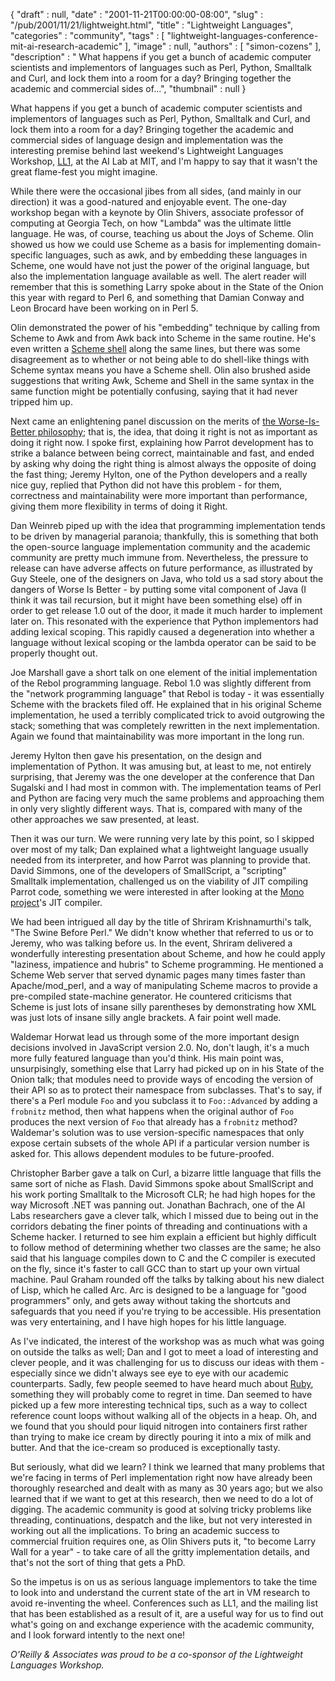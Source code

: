 {
   "draft" : null,
   "date" : "2001-11-21T00:00:00-08:00",
   "slug" : "/pub/2001/11/21/lightweight.html",
   "title" : "Lightweight Languages",
   "categories" : "community",
   "tags" : [
      "lightweight-languages-conference-mit-ai-research-academic"
   ],
   "image" : null,
   "authors" : [
      "simon-cozens"
   ],
   "description" : " What happens if you get a bunch of academic computer scientists and implementors of languages such as Perl, Python, Smalltalk and Curl, and lock them into a room for a day? Bringing together the academic and commercial sides of...",
   "thumbnail" : null
}





What happens if you get a bunch of academic computer scientists and
implementors of languages such as Perl, Python, Smalltalk and Curl, and
lock them into a room for a day? Bringing together the academic and
commercial sides of language design and implementation was the
interesting premise behind last weekend's Lightweight Languages
Workshop, [LL1](http://ll1.mit.edu), at the AI Lab at MIT, and I'm happy
to say that it wasn't the great flame-fest you might imagine.

While there were the occasional jibes from all sides, (and mainly in our
direction) it was a good-natured and enjoyable event. The one-day
workshop began with a keynote by Olin Shivers, associate professor of
computing at Georgia Tech, on how "Lambda" was the ultimate little
language. He was, of course, teaching us about the Joys of Scheme. Olin
showed us how we could use Scheme as a basis for implementing
domain-specific languages, such as awk, and by embedding these languages
in Scheme, one would have not just the power of the original language,
but also the implementation language available as well. The alert reader
will remember that this is something Larry spoke about in the State of
the Onion this year with regard to Perl 6, and something that Damian
Conway and Leon Brocard have been working on in Perl 5.

Olin demonstrated the power of his "embedding" technique by calling from
Scheme to Awk and from Awk back into Scheme in the same routine. He's
even written a [Scheme shell](http://www.swiss.ai.mit.edu/ftpdir/scsh)
along the same lines, but there was some disagreement as to whether or
not being able to do shell-like things with Scheme syntax means you have
a Scheme shell. Olin also brushed aside suggestions that writing Awk,
Scheme and Shell in the same syntax in the same function might be
potentially confusing, saying that it had never tripped him up.

Next came an enlightening panel discussion on the merits of [the
Worse-Is-Better
philosophy](http://www.dreamsongs.com/WorseIsBetter.html); that is, the
idea, that doing it right is not as important as doing it right now. I
spoke first, explaining how Parrot development has to strike a balance
between being correct, maintainable and fast, and ended by asking why
doing the right thing is almost always the opposite of doing the fast
thing; Jeremy Hylton, one of the Python developers and a really nice
guy, replied that Python did not have this problem - for them,
correctness and maintainability were more important than performance,
giving them more flexibility in terms of doing it Right.

Dan Weinreb piped up with the idea that programming implementation tends
to be driven by managerial paranoia; thankfully, this is something that
both the open-source language implementation community and the academic
community are pretty much immune from. Nevertheless, the pressure to
release can have adverse affects on future performance, as illustrated
by Guy Steele, one of the designers on Java, who told us a sad story
about the dangers of Worse Is Better - by putting some vital component
of Java (I think it was tail recursion, but it might have been something
else) off in order to get release 1.0 out of the door, it made it much
harder to implement later on. This resonated with the experience that
Python implementors had adding lexical scoping. This rapidly caused a
degeneration into whether a language without lexical scoping or the
lambda operator can be said to be properly thought out.

Joe Marshall gave a short talk on one element of the initial
implementation of the Rebol programming language. Rebol 1.0 was slightly
different from the "network programming language" that Rebol is today -
it was essentially Scheme with the brackets filed off. He explained that
in his original Scheme implementation, he used a terribly complicated
trick to avoid outgrowing the stack; something that was completely
rewritten in the next implementation. Again we found that
maintainability was more important in the long run.

Jeremy Hylton then gave his presentation, on the design and
implementation of Python. It was amusing but, at least to me, not
entirely surprising, that Jeremy was the one developer at the conference
that Dan Sugalski and I had most in common with. The implementation
teams of Perl and Python are facing very much the same problems and
approaching them in only very slightly different ways. That is, compared
with many of the other approaches we saw presented, at least.

Then it was our turn. We were running very late by this point, so I
skipped over most of my talk; Dan explained what a lightweight language
usually needed from its interpreter, and how Parrot was planning to
provide that. David Simmons, one of the developers of SmallScript, a
"scripting" Smalltalk implementation, challenged us on the viability of
JIT compiling Parrot code, something we were interested in after looking
at the [Mono project](http://www.go-mono.com)'s JIT compiler.

We had been intrigued all day by the title of Shriram Krishnamurthi's
talk, "The Swine Before Perl." We didn't know whether that referred to
us or to Jeremy, who was talking before us. In the event, Shriram
delivered a wonderfully interesting presentation about Scheme, and how
he could apply "laziness, impatience and hubris" to Scheme programming.
He mentioned a Scheme Web server that served dynamic pages many times
faster than Apache/mod\_perl, and a way of manipulating Scheme macros to
provide a pre-compiled state-machine generator. He countered criticisms
that Scheme is just lots of insane silly parentheses by demonstrating
how XML was just lots of insane silly angle brackets. A fair point well
made.

Waldemar Horwat lead us through some of the more important design
decisions involved in JavaScript version 2.0. No, don't laugh, it's a
much more fully featured language than you'd think. His main point was,
unsurpisingly, something else that Larry had picked up on in his State
of the Onion talk; that modules need to provide ways of encoding the
version of their API so as to protect their namespace from subclasses.
That's to say, if there's a Perl module `Foo` and you subclass it to
`Foo::Advanced` by adding a `frobnitz` method, then what happens when
the original author of `Foo` produces the next version of `Foo` that
already has a `frobnitz` method? Waldemar's solution was to use
version-specific namespaces that only expose certain subsets of the
whole API if a particular version number is asked for. This allows
dependent modules to be future-proofed.

Christopher Barber gave a talk on Curl, a bizarre little language that
fills the same sort of niche as Flash. David Simmons spoke about
SmallScript and his work porting Smalltalk to the Microsoft CLR; he had
high hopes for the way Microsoft .NET was panning out. Jonathan
Bachrach, one of the AI Labs researchers gave a clever talk, which I
missed due to being out in the corridors debating the finer points of
threading and continuations with a Scheme hacker. I returned to see him
explain a efficient but highly difficult to follow method of determining
whether two classes are the same; he also said that his language
compiles down to C and the C compiler is executed on the fly, since it's
faster to call GCC than to start up your own virtual machine. Paul
Graham rounded off the talks by talking about his new dialect of Lisp,
which he called Arc. Arc is designed to be a language for "good
programmers" only, and gets away without taking the shortcuts and
safeguards that you need if you're trying to be accessible. His
presentation was very entertaining, and I have high hopes for his little
language.

As I've indicated, the interest of the workshop was as much what was
going on outside the talks as well; Dan and I got to meet a load of
interesting and clever people, and it was challenging for us to discuss
our ideas with them - especially since we didn't always see eye to eye
with our academic counterparts. Sadly, few people seemed to have heard
much about [Ruby](http://www.ruby-lang.org/), something they will
probably come to regret in time. Dan seemed to have picked up a few more
interesting technical tips, such as a way to collect reference count
loops without walking all of the objects in a heap. Oh, and we found
that you should pour liquid nitrogen into containers first rather than
trying to make ice cream by directly pouring it into a mix of milk and
butter. And that the ice-cream so produced is exceptionally tasty.

But seriously, what did we learn? I think we learned that many problems
that we're facing in terms of Perl implementation right now have already
been thoroughly researched and dealt with as many as 30 years ago; but
we also learned that if we want to get at this research, then we need to
do a lot of digging. The academic community is good at solving tricky
problems like threading, continuations, despatch and the like, but not
very interested in working out all the implications. To bring an
academic success to commercial fruition requires one, as Olin Shivers
puts it, "to become Larry Wall for a year" - to take care of all the
gritty implementation details, and that's not the sort of thing that
gets a PhD.

So the impetus is on us as serious language implementors to take the
time to look into and understand the current state of the art in VM
research to avoid re-inventing the wheel. Conferences such as LL1, and
the mailing list that has been established as a result of it, are a
useful way for us to find out what's going on and exchange experience
with the academic community, and I look forward intently to the next
one!

*O'Reilly & Associates was proud to be a co-sponsor of the Lightweight
Languages Workshop.*


